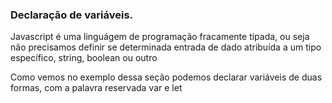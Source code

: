 ### Declaração de variáveis.

<p>Javascript é uma linguágem de programação fracamente tipada, ou seja não precisamos definir se 
determinada entrada de dado atribuída a um tipo específico, string, boolean ou outro</p>

<p>Como vemos no exemplo dessa seção podemos declarar variáveis de duas formas, com a palavra
reservada var e let</p>